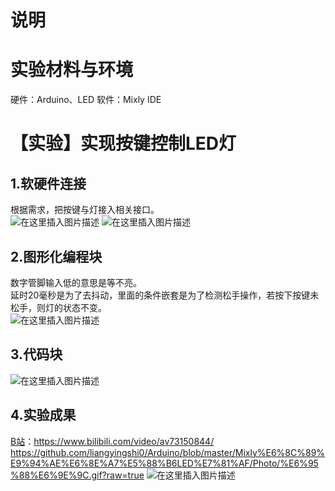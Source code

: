 # 说明  
# 实验材料与环境
硬件：Arduino、LED
软件：Mixly IDE
# 【实验】实现按键控制LED灯
## 1.软硬件连接  
根据需求，把按键与灯接入相关接口。  
![在这里插入图片描述](https://img-blog.csdnimg.cn/20191023173319789.jpg?x-oss-process=image/watermark,type_ZmFuZ3poZW5naGVpdGk,shadow_10,text_aHR0cHM6Ly9ibG9nLmNzZG4ubmV0L3FxXzQyNzY3NjQ3,size_16,color_FFFFFF,t_70)
![在这里插入图片描述](https://img-blog.csdnimg.cn/20191023173340192.jpg?x-oss-process=image/watermark,type_ZmFuZ3poZW5naGVpdGk,shadow_10,text_aHR0cHM6Ly9ibG9nLmNzZG4ubmV0L3FxXzQyNzY3NjQ3,size_16,color_FFFFFF,t_70)
## 2.图形化编程块
数字管脚输入低的意思是等不亮。  
延时20毫秒是为了去抖动，里面的条件嵌套是为了检测松手操作，若按下按键未松手，则灯的状态不变。  
![在这里插入图片描述](https://img-blog.csdnimg.cn/20191023173517596.PNG?x-oss-process=image/watermark,type_ZmFuZ3poZW5naGVpdGk,shadow_10,text_aHR0cHM6Ly9ibG9nLmNzZG4ubmV0L3FxXzQyNzY3NjQ3,size_16,color_FFFFFF,t_70)
## 3.代码块
![在这里插入图片描述](https://img-blog.csdnimg.cn/20191023173841530.PNG?x-oss-process=image/watermark,type_ZmFuZ3poZW5naGVpdGk,shadow_10,text_aHR0cHM6Ly9ibG9nLmNzZG4ubmV0L3FxXzQyNzY3NjQ3,size_16,color_FFFFFF,t_70)
## 4.实验成果  
[B站](https://www.bilibili.com/video/av73150844/)：https://www.bilibili.com/video/av73150844/  
https://github.com/liangyingshi0/Arduino/blob/master/Mixly%E6%8C%89%E9%94%AE%E6%8E%A7%E5%88%B6LED%E7%81%AF/Photo/%E6%95%88%E6%9E%9C.gif?raw=true
![在这里插入图片描述](https://github.com/liangyingshi0/Arduino/blob/master/Mixly%E6%8C%89%E9%94%AE%E6%8E%A7%E5%88%B6LED%E7%81%AF/Photo/%E6%95%88%E6%9E%9C.gif?raw=true)
